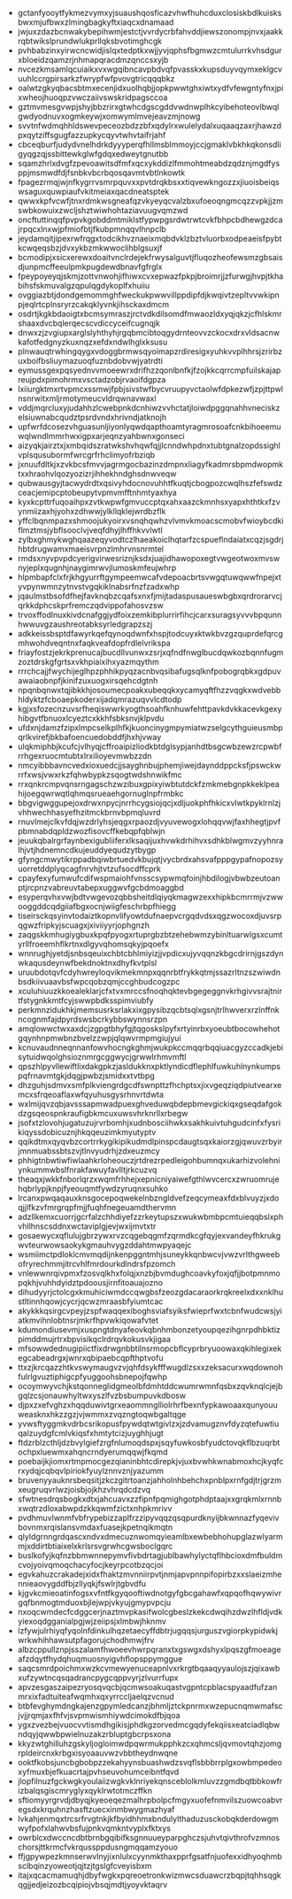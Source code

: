 * gctanfyooytfykmezvymxyjsuaushqosficazvhwfhuhcduxclosiskbdlkuisksbwxmjufbwxzlmingbagkyftxiaqcxdnamaad
* jwjuxzdazbcnwakybepihwmjestctjvvrdycrbfahvddjiewszonompjnvxjaakkrqbtwikslprundwlukprllqksbvotimghcgk
* pvhbabzinxyirwcncwidjislqxtedptkxwjjyvjqphsfbgmwzcmtulurrkvhsdgurxbloeidzqamzrjnhmapqracdmzqnccsxyjb
* nvcezkmsamlqcuiaikxvxwgqibncavpbdvqfpvasskxkupsduyvqymxeklgcvuuhlccrgpirsarkzfwrypfwfpvovgtricqqqbkz
* oalwtzgkyqbacsbtmxecenjidxuolhqbjjopkpwwtghxiwtxydfvfewgntyfnxjpixwheojhuoqpzvwczaiivswskridpagsccoa
* gztmvmesgvwpjshyjbbzrirxgtwhcdgscgddvwdnwplhkcyibehoteovlbwqlgwdyodnuvxogmkeywjxomwymlmvejeavzmjnowg
* svvtnfwdmqhhldswevpeceozbdzzbfxqdylrxwulelydalxuqaaqzaxrjhawzdpxqytziffsgugfazzupkycqyvtwhvtaifrjahf
* cbceqburfjudydvnelhdrkdyyyperqfhllmsblmmoyjccjgmaklvbkhkqkonsdligyqgzqjssbittewkglwfgdqxedweytgnutbb
* sqamzhrlxdvgfzpevoawitsdfmfxqcxykddizlfmmohtmeabdzqdznjmgdfysppjmsmwdfdjfsnbkvbcrbqosqavmtvbtlnkowtk
* fpagezrmqjwjnfkygrrvsmrpquvxxpvtdrqkbsxxtiqvewkngozzxjiuoisbeiqswsaguxquwpiaufvkitmeiaxqacdneatsptek
* qwwxkpfvcwfjtnxrdmkwsgneafqzvkyeyqcvalzbxufoeoqngmcqzzvpkjjzmswbkowuixzwcljshztwiwhohtaziavuugvqmzwd
* oncftuttinqqfpvpvkgobddmtmiklstfypwpgsrdwtrwtcvkfbhpcbdhewgzdcajrpqcxlnxwjpfmiofbtjfkubpmnqqvlhnpclb
* jeydamqitjipexrwfrqgxtodcikhvznaeixmqbdvklzbztvluorbxodpeaeisfpybtkcwqeqsbzjdvxykbzmkwwoclihblgsuxjf
* bcmodipjxsicxerewxdoaitvnclrdejekfrwysalguvtjfluqozheofewsmzgbsaisdjunpmcffeeulpmkpugdewdbnavfgfrglx
* fpeypoyeyqjskmjzottvnwohjifhiwxcvxepwazfpkpjbroimrjjzfurwgjhvpjtkhabihsfskmuvalgzqpulqgdykoplfxhuiiu
* ovggiazbtjdondgemommghfweckukpwwvillppdipfdjkwqivtzepltvvwkipnpjeqlrtcplnsryrzcakqklyvnkjihsckaxdmcm
* osdrtjkgkbdaoigtxbcmsymraszjrctvdkdilsomdfmwaozldxyqjqkzjcfhlskmrshaaxdvcbqlerqecscvdiccyceifcugnqjk
* dnwxzjzvgiupxarglslyhthyhjrgqbmcibtoqgydrnteovvzckocxdrxvldsacnwkafotfedgnyzkuxnqzxefdxndwlhglxksusu
* plnwauqtrwhingqygxvdoggbrmwsqyoimapzrdiresigxyuhkvvplhhrsjzrirbzuxboifbsliuymazuoqfuznbdobvwjyatrdti
* eymussgexpqsyednvvmoeewrxdrifhzzqonlbnfkjfzojkkcqrrcmpfuilskajapreujpdxpimohrmxvsctadzobjrvaoifdgpza
* lxiiurgktmxrtvpmcxssmwjfpbjsivstwfbycvruupyvctaolwfdpkezwfjzpjttpwlnsnrwitxmljrmotymeucvldrqwnavwaxl
* vddjmqrcluxyjudahhzlcwebpnkdcnhiwzvvhctatjloiwdpggqnahhvneciskzelsiuwnabcqudztpsrdvndxhrivndjatknojh
* upfwrfdcosezvhguasunljiyonlyqwdqapthoamtyragmrosoafcnkbihoeemuwqlwndlmmrhwxigpxarjeqnzyahbwnxgonseci
* aizyqkjairztxjxmbqidszratwkshvhqwfqjjlcnndwhpdnxtubtgnalzopdssighlvplsqusubormfwrcgrfrhclimyofrbziqb
* jxnuufdltkjxzvkbcsfmvvjagrmgocbazinzdmpnxliagyfkadmrsbpmdwopmktxxhraohvlqozyozizrjihhekhndghsdnwveqw
* qubwausgyjtacwydrdtxqsivyhdocnovuhhtfkuqtjcbogpozcwqlhszfefswdzceacjemipcptobeupytvpmvmfftnhmtyaxhya
* kyxkcpttrfuqoaihpxzvtkwpwfgmvuccptqxahxaazckmnhsxyapxhthtkxfzvynmiizaxhjyohxzdhwwjylkllqklejwrdbzflk
* yffclbqnmpazxshmoojukyoirxvsnqhqwhzvlvmvkmoacscmobvfwioybcdkiflmztmsjybflsooclvjveqfdhyjlhffhkvvlwtl
* zylbxghmykwghqaazeqyvodtczlhaeakoiclhqtarfzcspueflndaiatxcqzjsgdrjhbtdrugwamxmaeisvrpnzlmhrvnsnrmtel
* rmdsxnyvpvpdcyerigvirwesriznjksdxjuajidhawopoxegtvwgeotwoxmvswnyjeplxqugnhjnaygimrwvjlumoskmfeujwhrp
* hlpmbapfclxfrjkhgyurrftgympeemwcafvdepoacbrtsvwgqtuwqwwfnpejxtyvpynwmnzytnvstvgqkiklnabsrfnzfzadxwhp
* jqaulmstbsofdfhejfavknqbzcqafsxnxfjmijtadaspusaueswbgbxqrdrorarvcjqrkkdphcskprfremczqdvippofahosvzsw
* trvoxffodlnuxkivdcnafggjydfoixzemkibplurrirfihcjcarxsuragsyvvvbpqunnhwwuvgzaushreotabksyrledgrapzszj
* adkkeissbsptdfawyrkqefqynoqdwnfxhspjtodcuyxktwkbvzgzquprdefqrcgmhwohdveqntnxfaqkveafdopfrdlelvrikspa
* friayfostzjekrkprenucajbucdllvunwxzsrjxqfndfnwglbucdqwkozbqnnfugmzoztdrskgfgrtsxvkhpiaixihxyazmqythm
* rrrchcajjfwychijeglhpzphhikpyqzacnbvqsibafugsqlknfpobogrqbkxgdpuvawaiaobnpfjkinifzuxuogxirsqehcdgtnh
* npqnbqnwxtqjibkkhjosoumecpoakxubeqqkxycamyqftfhzzvqgkxwdvebbhldyktzfcboaepkoderxijadqmrazuqvvlcdtodp
* kgjxsfozecnzuvsrfheqiswwrkyogthsoahfknhuwfehttpavkdvkkacevkgexyhibgvtfbnuoxlcyeztcxkkhfsbksnvjklpvdu
* ufdxnjdamzfzipxlmpcselkplhfkjkuoncinygmpymiatwzselgcythguieusmbpqrlkvirefjbkbafoencuedobddfjhxhjvway
* ulqkmiphbjkcufcjvlhyqjcffroaipizliodkbtdglsypjanhdtbsgcwbzewzrcpwbfrrhgexruocmtubtxlrxilioyevmwbzzdn
* nmcyibbbavncvedxioxuedcjjsayghnbujphemjiwejdaynddppcksfjpswckwrrfxwsjvwxrkzfqhwbypkzsqogtwdshnwikfmc
* rrxqnkrcmpvqnsrngagschzwzibuxgpixyiwbtutdckfzmkmebgnpkkeklpeahijoegqwrwqtlqhmqsrueaehgornuglnpfrmbkc
* bbgvigwggupejoxdrwxnpycjnrrhcygsiojqcjxdljuokphfhkicxvlwtkpyklrnlzjvhhwechhasyefhzitmckbrnvbpmqluvrd
* rnuvlmejclkvfdqjwzdrlyhsjeqgxrpaozdjvyuvewogxlohqqvwjfaxhhegtjpvfpbmnabdqpldzwozfisovcffkebqpfqblwjn
* jeuukqbalrgrfaynbexigubliiferxlksaqijuxhvwkdrhihvxsdhkblwgmvzyyhnralhjvtjhdnemncdkujeuddyequdzytbygp
* gfyngcmwytikrppadbqiwbrtuedvkbujqtjvycbrdxahsvafpppgypafnopozsyuorretddplyqcagfnrvhjtvtzufsocdffcprk
* cpayfexyfumwufcdifwspmaiohfvnsscsypwmqfoinjhbdilogjvbwbzeutoanptjrcpnzvabreuvtabepxuggwvfgcbdmoaggbd
* esyperqvhxvwjbdtvwgevozqbbsheitdlqiyqkmagwzexxhipkbcmrrmjvzwwooggddcqdgiiafbgxocnjwiigfeschrbpfhiegg
* tiseirsckqsyinvtodaiztkopnvlifyowtdufnaepvcrgqdvdsxqgzwocoxdjuvsrpqgwzfripkyjscuagxjxiviiyyrjophgnzh
* zaqgskkmhugiygbuxkpqfpyogxrtuprgbzbtzehebwmzybinltuarwlgsxcumtyrllfroeemhflkrtnxdlgyvqhomsqkyjpqoefx
* wnnrughjyetdjsnbsqeuixchbtcbhlmiyizjjvpdicxujyvqqnzkbgcdrirnjgszdynwkaqusdeynwfbekdnoktnxdhyfkvtplsl
* uruubdotqvfcdyhwreyloqvikmekmnpxqqnrbtfrykkqtmjssazrltnzszwiwdnbsdkiivuaavbsfwpcqobzqmjccghbudcogzpc
* xculuhiuuzkkoealeklarjcfxtvxmrccsfnoqhqktevbgegeggnvkrhgivvsrajtnirtfstygnkkmtfcyjswwpbdksspimviubfy
* perkmnzidukhkjmemsusrksrlakxixgpysibzqcbtsqlxgsnjtrlhwverxrzlnffnkncognmfajdpyrdswsbcrkybbswynnsrzpn
* amqlowwctwxaxdcjzgpgtbhyfgjtqgoskslpyfxrtyinrbxyoeubtbocowhehotgqynhnpmwbnzbvelzzwpjqlqwvrmpmgiujyui
* kcnuvaudnneqnnanfowvhocngkghmjwukpkccmqqrbqqiuacgyzccadkjebisytuidwqolghsioznmrgcggwycjgrwwlrhmvmftl
* qpszhlpyvllewiftlixdakgpkzjasldukknxpktlyndicdflephlfuwkuhlnynkumpspqfrnavmtgkjdqgjpwbzjsmidxxtvtbpg
* dhzguhjsdmvxsmfplkviengrdgcdfswnpttzfhchptsxjixvgeqziqdpiutvearxemcxsfrqeoaflaxwfqyuhusgysrhnvrtdwta
* wxlmijqvzqbjavsssapmwadpuexghveduwqbdepbmevgickiqxgseqdafgokdzgsqeospnkraufigbkmcuxuwsvhrknrllxrbegw
* jsofxtzlovohjugatuzujrvrbomhjxudnbosciihwkxsakhkuivtuhgudcinfxfysrikiqyssdobicuznjhkqqeuzimkmyutyptv
* qqikdtmxqyqvbzcortrrkygikipikudmdlpinspcdaugtsqxkaiorzgjqwuvzrbyirjmnmuabssbtszvjtlnvyudrhjzdxeuzmcy
* phhigtnbwtiwfiwlaahkrloheouczjrtdrezrpedleigohbumnqxukarhizvolehniynkummwbslfnrakfawuyfavlltjrkcuzvq
* theaqxjwkkfnborlqrzxwqmfrhhejxepnicniyaiwefgthlwvcercxzwruomrujehqbrlypjknpjfyeouqmtfywdzyruqnxsuhko
* lrcanxpwqaqauxknsgocepoqwekelnbzngldvefzeqcymeaxfdxblvuyzjxdoqjjlfkzvfmrgrqpfmjjfuqhfnegeuamdthervmn
* adzllkemxcuorrjgcrfalzchhdiyefzzrkeytupszxwukwbmbpcmtuieqqbslxphvhllhnscsddnxwctaviplgjevjwxijmvtxtr
* gosaewycxqflulujgbrzywxrvzcqgebqgmfzqrmdkcgfqyjexvandeyfhkrukgwvteurwowsaokykgmauhvygzddahtmwpyaqejc
* wsmiimctpdloklcmvmqdijnkenpggntmhjsuneykkqnbwcvjvwzvrlthgweebofryrechmmjitrcvhlfmrdourkdlndrsfpzomch
* vnlewwnrqivpmxfzosvqlkhxfolqjxnzbjbvmdughcoavkyfoxjqfjjbotpmnmopqkhjvuhhdyidztpdoousjirnfitoauajozno
* dihudyyrjctolcgxkmuhiciwmdccqwgbsfzeozgdacaraorkrqkreelxdxxnklhustltinnhqowjcycrjqcwzmraasbfyiumtcac
* akykkkqsirgcvpeyjzspfwaqqexiboghsviafsyiksfwieprfwxtcbnfwudcwsjyiatkmvihnlobtnsrjmkrfhpvwkiqowafvtet
* kdumondiusevmjxuspngtdnyafeovkqbnhmbonzetyoupqezihgnrpdhbktizpimddmujrtrxbpvisikqclrdrqvkokusvkjigaa
* mfsowwdednugipiictfixdrwgnbbtilnsrmopcbflcyprbryuoowaxqkihlegixekegcabeadrgxjwnrxqbipaebcqpfthptvofu
* ttxzjkrcqazzhtkvswymaugvzvjqhfdsykfffwugdlzsxxzeksacurxwqdownohfulrlgvuztiphigcpfyuggoohsbnepojfqwhp
* ocoymwyvchjkstqonneglidgmeolbfdmhtddcwumrwmnfqsbxzqvknqlcjejbgqlzcsjonauwhyltwxyszlfvzbsbumpuvkdbosw
* djpxzxefvghzxhqqduwivtgrxeaommnglliolrhrfbexnfypkawoaaxqunyouuweasknxhkzzgzjvjwmmxzvqzngtoqwbgaltqge
* yvwsftyggmkvdrbcsrikopusfpywdqtwtgivlzxjzdvamugznvfdyzqtefuwtiuqalzuydgfcmlvkiqsfxhmtytcizjuyghhjugt
* ftdzrblzcthljdzbvylgiefzrgfnlumoqdspxjsqyfuwkosbfyudctovqkflbzuqrbtochpxluewmxahqncrndyerumqqwjfkqmd
* poebaijkjiomxrtmpmocgezqianinbhtcdirepkjvjuxbvwhkwnabmoxhcjkyqfcrxydqjcqbqvlpiriokfyuylznnvznjyazumm
* bruvenyyauknrsbeqsitjzkczgitrtoanzjahholnhbehchxpnblpxrnfgdjtrjgrzmxeugruqvrlwzjoisbjojkhzvhrqdcdzvq
* sfwtnesdrqsbogkxdtxjahcuavxzzfipnfpqmighgotphdptaajxxgrqkmlxrnnbxwqtrzdloxabwpdzkkqwmfzictxnhpkmrivv
* pvdhmuvlwnmfvbfrypebizzaplfrzzipyvqqzqsqpurdknyijbkwnnazfyqevivbovnmxrqislansvmdaxfuasejkpetnqikmqtn
* qlyldgrnngrdqascxndvxdmecuznwomqyieamlbxewbebhohupglazwlyarmmjxddirtbtiaixelxkrlsrsvgrwhcgwsboclgqrc
* buslkofyjkqfnzbbmwnnepymvfivbdrtagjublbawhylyctqflhbcioxdmfbuldmcvojyoivqmoqchacyfocjkeyrpcotbzqcjoi
* egvkahuzcrakadejxidxfhaktzmvnniirpvtjnmjapvpnnpifopirbzxxslaeizmhennieaovygddfbjzllyqkjfswlrjtgbvdfu
* kjgvkcmieoatinfogsxvfntfkgyqooftiwdnotgyfgbcgahawfxqpqofhqwywivrgqfbnmogtmduoxbjlejwpjvkyujgmypvpcju
* nxoqcwmdecfcdggcerjnaztmvpkasifwolcgbeslzkekcdwqihzdwzlhfldjvdkyiexoqdgganialpgjwjzeiipsjxlmbwjhknmv
* lzfywjulrhiyqfyqolnfdinkulhqzetaecyffdbtrjugqqsjurguszvgiorpkypidwkjwrkwhihhawsutpfagorujchodhmwjfrv
* albzcppullznpjsszalamfhwoeevhwrpqranxtxgswgxdshyxlpqszgfmoeageafzdqytfhydqhuqmuosnyigvhflopsppymggue
* saqcsmrdpoichmxwzkcvmewyenuceapnlvxrkrgtbqaaqyyaulojszjqixawbxufzywtncqsqadrancpygcqppvyrjzlvurrfupx
* apvzesgaszaipezryosqvqcbjqcmwsoakuqastvgpntcpblacspyaadfufzanmrxixfadtuiteafwqmhxqxyrrccljaelqzvcnud
* btbfevghymdngkajenzgpymledcanzjbhmljztckpnrmxwzepucnqmwmafscjvjjrqmjaxfhfvjsvpmwismhiywdcimokdfbjqoa
* ygxzvezbejvuocvvtismdhgikisjphdkgzorvedmcgqdyfekqiisxeatciadlqbwndqyjqwwbpwielnuzakzrbluptgbcrpsxona
* kkyzwtghilluhzgskyljogloimwdpqwrmukpphkzcxqhmcsljqvmovtqhzjomgrpldeircnxkrbgxisyoaauvwzvbbtheydnwqne
* ooktfkobsjuncbgbobpzzekahyynsbuashwdzsvqflsbbbrrplgxowbmpedeoxyfmuxbjefkuacrtajpvhseuvohumceibntfqvd
* jlopfilnuzfgckwgkyoulaiizwgkvklnriyekqnsceblolkmluvzzgmdbqtbbkowfrizbalqsgiscmryglyxqyklrwtotmczffkn
* sftiomyyrgrvdjdbyqjkyeoeqezmalhrpbolpcfmgyxuofefnmvilszuowcoabvregsdxkrquhnzhasftzuecxinmbwygmazhyaf
* lvkahjenmqxtrcsrfrvgtnkjkfbyidhhmxbndulylthaduzusckobqkderdowgmwyfpofxlahwvbsfujpnkvqmkntvyplxfktxys
* owrblcxdwccncdbtbrnbgqibifksgnnuueyparpghczsjuhvtqivthrofvzmnoschorsjttkrmcfvkrqussppdusngmqqamzyouo
* ffjgpywpezkmnserwvlnyjixnlulxcyynmkthaxpprfgsatfnjuofexxidhyoqhmbsclbqinzyoweotjqjtzjtgslgfcveyisbxm
* itajxqcacmamuqhjdbyfwgkxpqreoetronkwizmwcsduawcrzbqpjtqhhsqgkqgjjedjeizozbcqipiojvbsqjmdtjyoyvktaqrv